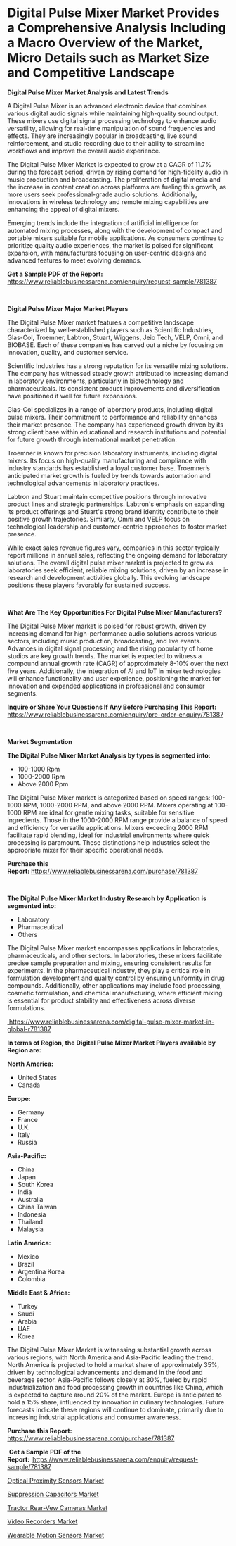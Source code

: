 <p><h1>Digital Pulse Mixer Market Provides a Comprehensive Analysis Including a Macro Overview of the Market, Micro Details such as Market Size and Competitive Landscape</h1></p><p><strong>Digital Pulse Mixer Market Analysis and Latest Trends</strong></p>
<p><p>A Digital Pulse Mixer is an advanced electronic device that combines various digital audio signals while maintaining high-quality sound output. These mixers use digital signal processing technology to enhance audio versatility, allowing for real-time manipulation of sound frequencies and effects. They are increasingly popular in broadcasting, live sound reinforcement, and studio recording due to their ability to streamline workflows and improve the overall audio experience.</p><p>The Digital Pulse Mixer Market is expected to grow at a CAGR of 11.7% during the forecast period, driven by rising demand for high-fidelity audio in music production and broadcasting. The proliferation of digital media and the increase in content creation across platforms are fueling this growth, as more users seek professional-grade audio solutions. Additionally, innovations in wireless technology and remote mixing capabilities are enhancing the appeal of digital mixers. </p><p>Emerging trends include the integration of artificial intelligence for automated mixing processes, along with the development of compact and portable mixers suitable for mobile applications. As consumers continue to prioritize quality audio experiences, the market is poised for significant expansion, with manufacturers focusing on user-centric designs and advanced features to meet evolving demands.</p></p>
<p><strong>Get a Sample PDF of the Report:&nbsp;</strong> <a href="https://www.reliablebusinessarena.com/enquiry/request-sample/781387?utm_campaign=1730&utm_medium=2&utm_source=Github&utm_content=ia&utm_term=19102024&utm_id=digital-pulse-mixer">https://www.reliablebusinessarena.com/enquiry/request-sample/781387</a></p>
<p>&nbsp;</p>
<p><strong>Digital Pulse Mixer Major Market Players</strong></p>
<p><p>The Digital Pulse Mixer market features a competitive landscape characterized by well-established players such as Scientific Industries, Glas-Col, Troemner, Labtron, Stuart, Wiggens, Jeio Tech, VELP, Omni, and BIOBASE. Each of these companies has carved out a niche by focusing on innovation, quality, and customer service.</p><p>Scientific Industries has a strong reputation for its versatile mixing solutions. The company has witnessed steady growth attributed to increasing demand in laboratory environments, particularly in biotechnology and pharmaceuticals. Its consistent product improvements and diversification have positioned it well for future expansions.</p><p>Glas-Col specializes in a range of laboratory products, including digital pulse mixers. Their commitment to performance and reliability enhances their market presence. The company has experienced growth driven by its strong client base within educational and research institutions and potential for future growth through international market penetration.</p><p>Troemner is known for precision laboratory instruments, including digital mixers. Its focus on high-quality manufacturing and compliance with industry standards has established a loyal customer base. Troemner’s anticipated market growth is fueled by trends towards automation and technological advancements in laboratory practices.</p><p>Labtron and Stuart maintain competitive positions through innovative product lines and strategic partnerships. Labtron's emphasis on expanding its product offerings and Stuart's strong brand identity contribute to their positive growth trajectories. Similarly, Omni and VELP focus on technological leadership and customer-centric approaches to foster market presence.</p><p>While exact sales revenue figures vary, companies in this sector typically report millions in annual sales, reflecting the ongoing demand for laboratory solutions. The overall digital pulse mixer market is projected to grow as laboratories seek efficient, reliable mixing solutions, driven by an increase in research and development activities globally. This evolving landscape positions these players favorably for sustained success.</p></p>
<p>&nbsp;</p>
<p><strong>What Are The Key Opportunities For Digital Pulse Mixer Manufacturers?</strong></p>
<p><p>The Digital Pulse Mixer market is poised for robust growth, driven by increasing demand for high-performance audio solutions across various sectors, including music production, broadcasting, and live events. Advances in digital signal processing and the rising popularity of home studios are key growth trends. The market is expected to witness a compound annual growth rate (CAGR) of approximately 8-10% over the next five years. Additionally, the integration of AI and IoT in mixer technologies will enhance functionality and user experience, positioning the market for innovation and expanded applications in professional and consumer segments. </p></p>
<p><strong>Inquire or Share Your Questions If Any Before Purchasing This Report:</strong> <a href="https://www.reliablebusinessarena.com/enquiry/pre-order-enquiry/781387?utm_campaign=1730&utm_medium=2&utm_source=Github&utm_content=ia&utm_term=19102024&utm_id=digital-pulse-mixer">https://www.reliablebusinessarena.com/enquiry/pre-order-enquiry/781387</a></p>
<p>&nbsp;</p>
<p><strong>Market Segmentation</strong></p>
<p><strong>The Digital Pulse Mixer Market Analysis by types is segmented into:</strong></p>
<p><ul><li>100-1000 Rpm</li><li>1000-2000 Rpm</li><li>Above 2000 Rpm</li></ul></p>
<p><p>The Digital Pulse Mixer market is categorized based on speed ranges: 100-1000 RPM, 1000-2000 RPM, and above 2000 RPM. Mixers operating at 100-1000 RPM are ideal for gentle mixing tasks, suitable for sensitive ingredients. Those in the 1000-2000 RPM range provide a balance of speed and efficiency for versatile applications. Mixers exceeding 2000 RPM facilitate rapid blending, ideal for industrial environments where quick processing is paramount. These distinctions help industries select the appropriate mixer for their specific operational needs.</p></p>
<p><strong>Purchase this Report:&nbsp;</strong><a href="https://www.reliablebusinessarena.com/purchase/781387?utm_campaign=1730&utm_medium=2&utm_source=Github&utm_content=ia&utm_term=19102024&utm_id=digital-pulse-mixer">https://www.reliablebusinessarena.com/purchase/781387</a></p>
<p>&nbsp;</p>
<p><strong>The Digital Pulse Mixer Market Industry Research by Application is segmented into:</strong></p>
<p><ul><li>Laboratory</li><li>Pharmaceutical</li><li>Others</li></ul></p>
<p><p>The Digital Pulse Mixer market encompasses applications in laboratories, pharmaceuticals, and other sectors. In laboratories, these mixers facilitate precise sample preparation and mixing, ensuring consistent results for experiments. In the pharmaceutical industry, they play a critical role in formulation development and quality control by ensuring uniformity in drug compounds. Additionally, other applications may include food processing, cosmetic formulation, and chemical manufacturing, where efficient mixing is essential for product stability and effectiveness across diverse formulations.</p></p>
<p><a href="https://www.reliablebusinessarena.com/digital-pulse-mixer-market-in-global-r781387?utm_campaign=1730&utm_medium=2&utm_source=Github&utm_content=ia&utm_term=19102024&utm_id=digital-pulse-mixer">&nbsp;https://www.reliablebusinessarena.com/digital-pulse-mixer-market-in-global-r781387</a></p>
<p><strong>In terms of Region, the Digital Pulse Mixer Market Players available by Region are:</strong></p>
<p>
    <p> <strong> North America: </strong>
        <ul>
            <li>United States</li>
            <li>Canada</li>
        </ul>
        </p> 
    <p> <strong> Europe: </strong>
        <ul>
            <li>Germany</li>
            <li>France</li>
            <li>U.K.</li>
            <li>Italy</li>
            <li>Russia</li>
        </ul>
        </p> 
    <p> <strong> Asia-Pacific: </strong>
        <ul>
            <li>China</li>
            <li>Japan</li>
            <li>South Korea</li>
            <li>India</li>
            <li>Australia</li>
            <li>China Taiwan</li>
            <li>Indonesia</li>
            <li>Thailand</li>
            <li>Malaysia</li>
        </ul>
        </p> 
    <p> <strong> Latin America: </strong>
        <ul>
            <li>Mexico</li>
            <li>Brazil</li>
            <li>Argentina Korea</li>
            <li>Colombia</li>
        </ul>
        </p> 
    <p> <strong> Middle East & Africa: </strong>
        <ul>
            <li>Turkey</li>
            <li>Saudi</li>
            <li>Arabia</li>
            <li>UAE</li>
            <li>Korea</li>
        </ul>
    </p>
    </p>
<p><p>The Digital Pulse Mixer Market is witnessing substantial growth across various regions, with North America and Asia-Pacific leading the trend. North America is projected to hold a market share of approximately 35%, driven by technological advancements and demand in the food and beverage sector. Asia-Pacific follows closely at 30%, fueled by rapid industrialization and food processing growth in countries like China, which is expected to capture around 20% of the market. Europe is anticipated to hold a 15% share, influenced by innovation in culinary technologies. Future forecasts indicate these regions will continue to dominate, primarily due to increasing industrial applications and consumer awareness.</p></p>
<p><strong>Purchase this Report: </strong><a href="https://www.reliablebusinessarena.com/purchase/781387?utm_campaign=1730&utm_medium=2&utm_source=Github&utm_content=ia&utm_term=19102024&utm_id=digital-pulse-mixer">https://www.reliablebusinessarena.com/purchase/781387</a></p>
<p>&nbsp;<strong>Get a Sample PDF of the Report:&nbsp;&nbsp;</strong><a href="https://www.reliablebusinessarena.com/enquiry/request-sample/781387?utm_campaign=1730&utm_medium=2&utm_source=Github&utm_content=ia&utm_term=19102024&utm_id=digital-pulse-mixer">https://www.reliablebusinessarena.com/enquiry/request-sample/781387</a></p>
<p><strong></strong></p>
<p><p><a href="https://www.linkedin.com/pulse/market-dynamics-future-trends-global-optical-proximity-sensors-wcnne?utm_campaign=1730&utm_medium=2&utm_source=Github&utm_content=ia&utm_term=19102024&utm_id=digital-pulse-mixer">Optical Proximity Sensors Market</a></p><p><a href="https://www.linkedin.com/pulse/global-suppression-capacitors-market-sector2024-2031-metrics-t1zqf?utm_campaign=1730&utm_medium=2&utm_source=Github&utm_content=ia&utm_term=19102024&utm_id=digital-pulse-mixer">Suppression Capacitors Market</a></p><p><a href="https://github.com/malandranz3ggo/Market-Research-Report-List-1/blob/main/tractor-rear-vew-cameras-market.md?utm_campaign=1730&utm_medium=2&utm_source=Github&utm_content=ia&utm_term=19102024&utm_id=digital-pulse-mixer">Tractor Rear-Vew Cameras Market</a></p><p><a href="https://www.linkedin.com/pulse/future-trends-global-video-recorders-market-insights-analysis-xiftf?utm_campaign=1730&utm_medium=2&utm_source=Github&utm_content=ia&utm_term=19102024&utm_id=digital-pulse-mixer">Video Recorders Market</a></p><p><a href="https://www.linkedin.com/pulse/wearable-motion-sensors-market-share-size-trends-industry-whcle?utm_campaign=1730&utm_medium=2&utm_source=Github&utm_content=ia&utm_term=19102024&utm_id=digital-pulse-mixer">Wearable Motion Sensors Market</a></p></p>